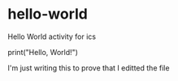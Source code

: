 # hello-world
Hello World activity for ics

print("Hello, World!")

I'm just writing this to prove that I editted the file
